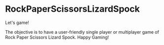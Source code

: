 # RockPaperScissorsLizardSpock
Let's game!

The objective is to have a user-friendly single player or multiplayer game of Rock Paper Scissors Lizard Spock. Happy Gaming!
